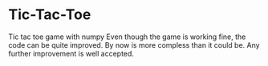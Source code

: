 # Tic-Tac-Toe
Tic tac toe game with numpy
Even though the game is working fine, the code can be quite improved. By now is more compless than it could be. Any further improvement is well accepted.

